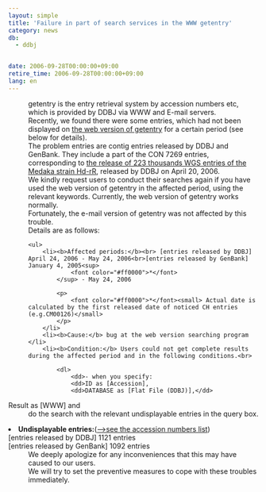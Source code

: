 ```yaml
---
layout: simple
title: 'Failure in part of search services in the WWW getentry'
category: news
db:
  - ddbj


date: 2006-09-28T00:00:00+09:00
retire_time: 2006-09-28T00:00:00+09:00
lang: en
---
```


<html>
<dd>getentry is the entry retrieval system by accession numbers etc, which is provided by DDBJ via WWW and E-mail servers.
<dd>Recently, we found there were some entries, which had not been displayed on <a href="http://getentry.ddbj.nig.ac.jp/top-e.html">the web version of getentry</a> for a certain period (see below for details).
<dd>The problem entries are contig entries released by DDBJ and GenBank. They include a part of the CON 7269 entries, corresponding to <a href="2006-e.html#060421wgs">the release of 223 thousands WGS entries of the Medaka strain Hd-rR</a>, released by DDBJ on April 20, 2006.
<dd>We kindly request users to conduct their searches again if you have used the web version of getentry in the affected period, using the relevant keywords. Currently, the web version of getentry works normally.
<dd>Fortunately, the e-mail version of getentry was not affected by this trouble.
<dd>Details are as follows:
<dd>

    <ul>
        <li><b>Affected periods:</b><br> [entries released by DDBJ] April 24, 2006 - May 24, 2006<br>[entries released by GenBank] January 4, 2005<sup>
                <font color="#ff0000">*</font>
            </sup> - May 24, 2006

            <p>
                <font color="#ff0000">*</font><small> Actual date is calculated by the first released date of noticed CH entries (e.g.CM00126)</small>
            </p>
        </li>
        <li><b>Cause:</b> bug at the web version searching program </li>
        <li><b>Condition:</b> Users could not get complete results during the affected period and in the following conditions.<br>

            <dl>
                <dd>- when you specify:
                <dd>ID as [Accession],
                <dd>DATABASE as [Flat File (DDBJ)],</dd>
</dd>
</dd>
<dt>Result as [WWW] and </dt>
<dd>do the search with the relevant undisplayable entries in the query box.</dd>
</dl>

<p> </p>
</li>
<li><b>Undisplayable entries:</b>(<a href="getentry-error-060818.html">--&gt;see the accession numbers list</a>)<br>[entries released by DDBJ] 1121 entries<br>[entries released by GenBank] 1092 entries</li>
</ul>
<dd>We deeply apologize for any inconveniences that this may have caused to our users.<br>We will try to set the preventive measures to cope with these troubles immediately.</dd>
</dd>
</dd>
</dd>
</dd>
</dd>
</dd>
</dd>
</html>
